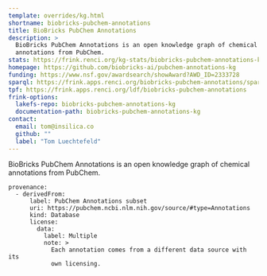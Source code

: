 ```yaml
---
template: overrides/kg.html
shortname: biobricks-pubchem-annotations
title: BioBricks PubChem Annotations
description: >
  BioBricks PubChem Annotations is an open knowledge graph of chemical
  annotations from PubChem.
stats: https://frink.renci.org/kg-stats/biobricks-pubchem-annotations-kg
homepage: https://github.com/biobricks-ai/pubchem-annotations-kg
funding: https://www.nsf.gov/awardsearch/showAward?AWD_ID=2333728
sparql: https://frink.apps.renci.org/biobricks-pubchem-annotations/sparql
tpf: https://frink.apps.renci.org/ldf/biobricks-pubchem-annotations
frink-options:
  lakefs-repo: biobricks-pubchem-annotations-kg
  documentation-path: biobricks-pubchem-annotations-kg
contact:
  email: tom@insilica.co
  github: ""
  label: "Tom Luechtefeld"
---
```

BioBricks PubChem Annotations is an open knowledge graph of chemical
annotations from PubChem.


```
provenance:
  - derivedFrom:
      label: PubChem Annotations subset
      uri: https://pubchem.ncbi.nlm.nih.gov/source/#type=Annotations
      kind: Database
      license:
        data:
          label: Multiple
          note: >
            Each annotation comes from a different data source with its
            own licensing.
```
